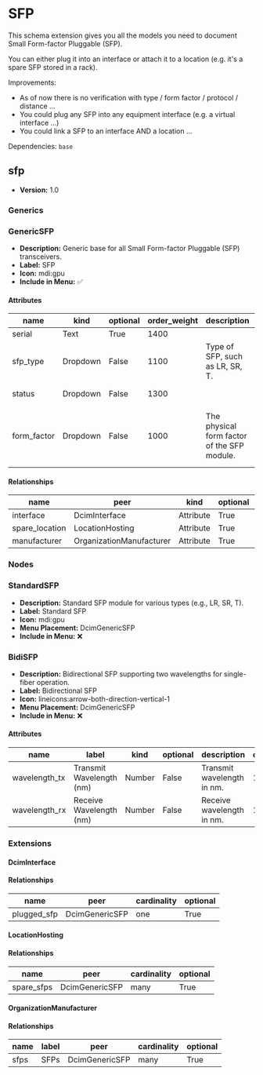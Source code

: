 # SFP

This schema extension gives you all the models you need to document Small Form-factor Pluggable (SFP).

You can either plug it into an interface or attach it to a location (e.g. it's a spare SFP stored in a rack).

Improvements:

- As of now there is no verification with type / form factor / protocol / distance ...
- You could plug any SFP into any equipment interface (e.g. a virtual interface ...)
- You could link a SFP to an interface AND a location ...

Dependencies: `base`

## sfp

- **Version:** 1.0

### Generics

### GenericSFP

- **Description:** Generic base for all Small Form-factor Pluggable (SFP) transceivers.
- **Label:** SFP
- **Icon:** mdi:gpu
- **Include in Menu:** ✅

#### Attributes

| name | kind | optional | order_weight | description | choices | default_value |
| ---- | ---- | -------- | ------------ | ----------- | ------- | ------------- |
| serial | Text | True | 1400 |  | \`\` |  |
| sfp\_type | Dropdown | False | 1100 | Type of SFP, such as LR, SR, T\. | \`lr, sr, lrm, t, sr4, lr4, zr, er, dac, aoc\` |  |
| status | Dropdown | False | 1300 |  | \`plugged, spare, decommissioned\` | plugged |
| form\_factor | Dropdown | False | 1000 | The physical form factor of the SFP module\. | \`sfp, sfp\_plus, qsfp, qsfp\_plus, qsfp28, qsfp\_dd, cfp, cfp2, cfp4, xfp, sfp56, qsfp56, osfp\` |  |

#### Relationships

| name | peer | kind | optional | cardinality | order_weight |
| ---- | ---- | ---- | -------- | ----------- | ------------ |
| interface | DcimInterface | Attribute | True | one | 1200 |
| spare\_location | LocationHosting | Attribute | True | one | 1500 |
| manufacturer | OrganizationManufacturer | Attribute | True | one | 1350 |

### Nodes

### StandardSFP

- **Description:** Standard SFP module for various types (e.g., LR, SR, T).
- **Label:** Standard SFP
- **Icon:** mdi:gpu
- **Menu Placement:** DcimGenericSFP
- **Include in Menu:** ❌

### BidiSFP

- **Description:** Bidirectional SFP supporting two wavelengths for single-fiber operation.
- **Label:** Bidirectional SFP
- **Icon:** lineicons:arrow-both-direction-vertical-1
- **Menu Placement:** DcimGenericSFP
- **Include in Menu:** ❌

#### Attributes

| name | label | kind | optional | description | order_weight |
| ---- | ----- | ---- | -------- | ----------- | ------------ |
| wavelength\_tx | Transmit Wavelength \(nm\) | Number | False | Transmit wavelength in nm\. | 1175 |
| wavelength\_rx | Receive Wavelength \(nm\) | Number | False | Receive wavelength in nm\. | 1150 |

### Extensions

#### DcimInterface

#### Relationships

| name | peer | cardinality | optional |
| ---- | ---- | ----------- | -------- |
| plugged\_sfp | DcimGenericSFP | one | True |

#### LocationHosting

#### Relationships

| name | peer | cardinality | optional |
| ---- | ---- | ----------- | -------- |
| spare\_sfps | DcimGenericSFP | many | True |

#### OrganizationManufacturer

#### Relationships

| name | label | peer | cardinality | optional |
| ---- | ----- | ---- | ----------- | -------- |
| sfps | SFPs | DcimGenericSFP | many | True |
